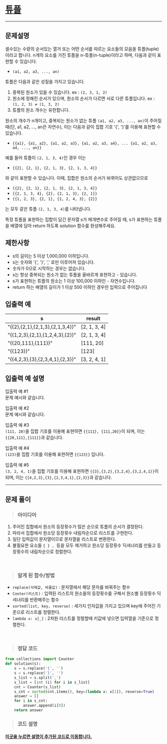 
<h1><strong ><a href="https://programmers.co.kr/learn/courses/30/lessons/64065">튜플</a></strong></h1>
<hr>

## 문제설명
셀수있는 수량의 순서있는 열거 또는 어떤 순서를 따르는 요소들의 모음을 튜플(tuple)이라고 합니다. n개의 요소를 가진 튜플을 n-튜플(n-tuple)이라고 하며, 다음과 같이 표현할 수 있습니다.

- `(a1, a2, a3, ..., an)`

튜플은 다음과 같은 성질을 가지고 있습니다.

1. 중복된 원소가 있을 수 있습니다. ex : `(2, 3, 1, 2)`
2. 원소에 정해진 순서가 있으며, 원소의 순서가 다르면 서로 다른 튜플입니다. ex : `(1, 2, 3) ≠ (1, 3, 2)`
3. 튜플의 원소 개수는 유한합니다.

원소의 개수가 n개이고, 중복되는 원소가 없는 튜플 `(a1, a2, a3, ..., an)`이 주어질 때(단, a1, a2, ..., an은 자연수), 이는 다음과 같이 집합 기호 '{', '}'를 이용해 표현할 수 있습니다.

- `{{a1}, {a1, a2}, {a1, a2, a3}, {a1, a2, a3, a4}, ... {a1, a2, a3, a4, ..., an}}`

예를 들어 튜플이 `(2, 1, 3, 4)`인 경우 이는

- `{{2}, {2, 1}, {2, 1, 3}, {2, 1, 3, 4}}`

와 같이 표현할 수 있습니다. 이때, 집합은 원소의 순서가 바뀌어도 상관없으므로

- `{{2}, {2, 1}, {2, 1, 3}, {2, 1, 3, 4}}`
- `{{2, 1, 3, 4}, {2}, {2, 1, 3}, {2, 1}}`
- `{{1, 2, 3}, {2, 1}, {1, 2, 4, 3}, {2}}`

는 모두 같은 튜플 `(2, 1, 3, 4)`를 나타냅니다.

특정 튜플을 표현하는 집합이 담긴 문자열 s가 매개변수로 주어질 때, s가 표현하는 튜플을 배열에 담아 return 하도록 solution 함수를 완성해주세요.

## 제한사항
- s의 길이는 5 이상 1,000,000 이하입니다.
- s는 숫자와 '{', '}', ',' 로만 이루어져 있습니다.
- 숫자가 0으로 시작하는 경우는 없습니다.
- s는 항상 중복되는 원소가 없는 튜플을 올바르게 표현하고 - 있습니다.
- s가 표현하는 튜플의 원소는 1 이상 100,000 이하인 - 자연수입니다.
- return 하는 배열의 길이가 1 이상 500 이하인 경우만 입력으로 주어집니다

## 입출력 예

|s|	result|
|---|---|
|"{{2},{2,1},{2,1,3},{2,1,3,4}}"|	[2, 1, 3, 4]|
|"{{1,2,3},{2,1},{1,2,4,3},{2}}"|	[2, 1, 3, 4]|
|"{{20,111},{111}}"|	[111, 20]|
|"{{123}}"|	[123]|
|"{{4,2,3},{3},{2,3,4,1},{2,3}}"|	[3, 2, 4, 1]|

## 입출력 예 설명
입출력 예 #1   
문제 예시와 같습니다.

입출력 예 #2   
문제 예시와 같습니다.

입출력 예 #3   
`(111, 20)`을 집합 기호를 이용해 표현하면 `{{111}, {111,20}}`이 되며, 이는 `{{20,111},{111}}`과 같습니다.

입출력 예 #4   
`(123)`을 집합 기호를 이용해 표현하면 `{{123}}` 입니다.

입출력 예 #5   
`(3, 2, 4, 1)`을 집합 기호를 이용해 표현하면 `{{3},{3,2},{3,2,4},{3,2,4,1}}`이 되며, 이는 `{{4,2,3},{3},{2,3,4,1},{2,3}}`과 같습니다.

<hr>

## 문제 풀이

> ### 아이디어
1. 주어진 집합에서 원소의 등장횟수가 많은 순으로 튜플의 순서가 결정된다.
2. 따라서 집합에서 원소당 등장횟수 내림차순으로 리스트를 구현한다.
3. 일단 입력값이 문자열이므로 문자열을 리스트로 변환한다.
4. 불필요한 요소들 `{ } , `등을 모두 제거하고 원소당 등장횟수 딕셔너리를 만들고 등장횟수의 내림차순으로 정렬한다.

<br>

> ### 알게 된 함수/방법
- `replace(삭제값, 바꿀값)` : 문자열에서 해당 문자를 바꿔주는 함수
- `Conter(리스트)` : 입력된 리스트의 원소들의 등장횟수를 구해서 원소별 등장횟수 딕셔너리를 반환해주는 함수
- `sorted(list, key, reverse)` : 세가지 인자값을 가지고 있으며 key에 주어진 기준으로 리스트를 정렬한다. 
- `lambda x: x[_]` : 2차원 리스트를 정렬할때 키값에 넣으면 입력열을 기준으로 정렬한다.

<br>

> ### 정답 코드
```python
from collections import Counter
def solution(s):
    s = s.replace('{', '')
    s = s.replace('}', '')
    s_list = s.split(',')
    s_list = [int (i) for i in s_list]
    cnt = Counter(s_list)
    s_cnt = sorted(cnt.items(), key=(lambda x: x[1]), reverse=True)
    answer = []
    for i in s_cnt:
        answer.append(i[0])
    return answer
```

> ### 코드 설명
<h4><a href="../pyCode/14-2 튜플.py">이곳을 누르면 설명이 추가된 코드로 이동합니다.</a></h4>
